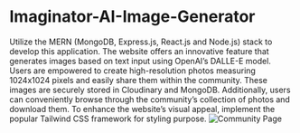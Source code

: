 # Imaginator-AI-Image-Generator
Utilize the MERN (MongoDB, Express.js, React.js and Node.js) stack to develop this application. The website offers an innovative feature that generates images based on text input using OpenAI’s DALLE-E model. Users are empowered to create high-resolution photos measuring 1024x1024 pixels and easily share them within the community. These images are securely stored in Cloudinary and MongoDB. Additionally, users can conveniently browse through the community’s collection of photos and download them. To enhance the website’s visual appeal, implement the popular Tailwind CSS framework for styling purpose.
![Community Page](Community.png)
